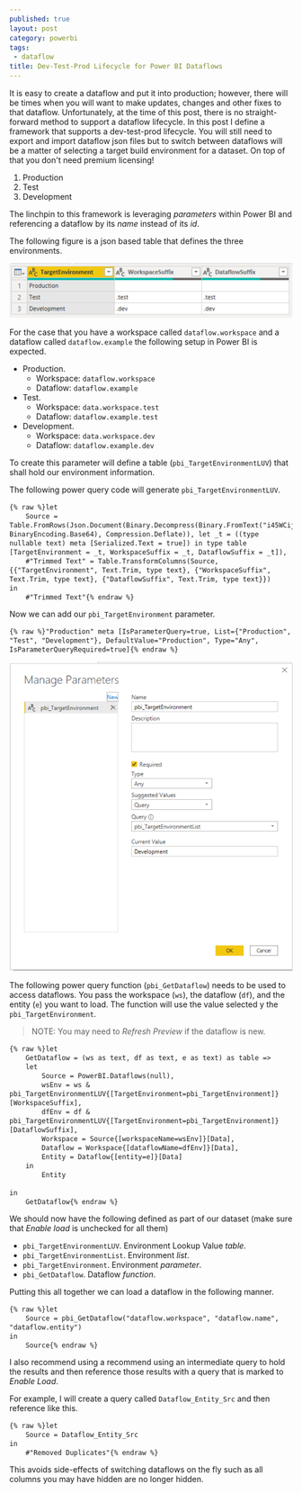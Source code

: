 ```yaml
---
published: true
layout: post
category: powerbi
tags:
 - dataflow
title: Dev-Test-Prod Lifecycle for Power BI Dataflows
---
```

It is easy to create a dataflow and put it into production; however, there will be times when you will want to make updates, changes and other fixes to that dataflow. Unfortunately, at the time of this post, there is no straight-forward method to support a dataflow lifecycle. In this post I define a framework that supports a dev-test-prod lifecycle. You will still need to export and import dataflow json files but to switch between dataflows will  be a matter of selecting a target build environment for a dataset. On top of that you don't need premium licensing!<!--more-->

1. Production
2. Test
3. Development

The linchpin to this framework is leveraging _parameters_ within Power BI and referencing a dataflow by its _name_ instead of its _id_.

The following figure is a json based table that defines the three environments.

![Environment Table](/assets/posts/2021-03-28-welcome-to-new-datazone/environment_table.png)

For the case that you have a workspace called `dataflow.workspace` and a dataflow called `dataflow.example` the following setup in Power BI is expected.

* Production.
  * Workspace: `dataflow.workspace`
  * Dataflow: `dataflow.example`
* Test.
  * Workspace: `data.workspace.test`
  * Dataflow: `dataflow.example.test`
* Development.
  * Workspace: `data.workspace.dev`
  * Dataflow: `dataflow.example.dev`

To create this parameter will define a table (`pbi_TargetEnvironmentLUV`) that shall hold our environment information.

The following power query code will generate `pbi_TargetEnvironmentLUV`.

```plaintext
{% raw %}let
    Source = Table.FromRows(Json.Document(Binary.Decompress(Binary.FromText("i45WCijKTylNLsnMz1PSUQKhWJ1opZDU4hIgW68EmQZJuKSWpebkF+Sm5oHFU1LLYFRsLAA=", BinaryEncoding.Base64), Compression.Deflate)), let _t = ((type nullable text) meta [Serialized.Text = true]) in type table [TargetEnvironment = _t, WorkspaceSuffix = _t, DataflowSuffix = _t]),
    #"Trimmed Text" = Table.TransformColumns(Source,{{"TargetEnvironment", Text.Trim, type text}, {"WorkspaceSuffix", Text.Trim, type text}, {"DataflowSuffix", Text.Trim, type text}})
in
    #"Trimmed Text"{% endraw %}
```

Now we can add our `pbi_TargetEnvironment` parameter.

```plaintext
{% raw %}"Production" meta [IsParameterQuery=true, List={"Production", "Test", "Development"}, DefaultValue="Production", Type="Any", IsParameterQueryRequired=true]{% endraw %}
```

![Environment Parameter](/assets/posts/2021-03-28-welcome-to-new-datazone/environment_parameter.png)

The following power query function (`pbi_GetDataflow`) needs to be used to access dataflows. You pass the workspace (`ws`), the dataflow (`df`), and the entity (`e`) you want to load. The function will use the value selected y the `pbi_TargetEnvironment`. 

> NOTE: You may need to _Refresh Preview_ if the dataflow is new.

```plaintext
{% raw %}let  
    GetDataflow = (ws as text, df as text, e as text) as table =>
    let
        Source = PowerBI.Dataflows(null),
        wsEnv = ws & pbi_TargetEnvironmentLUV{[TargetEnvironment=pbi_TargetEnvironment]}[WorkspaceSuffix],
        dfEnv = df & pbi_TargetEnvironmentLUV{[TargetEnvironment=pbi_TargetEnvironment]}[DataflowSuffix],
        Workspace = Source{[workspaceName=wsEnv]}[Data],
        Dataflow = Workspace{[dataflowName=dfEnv]}[Data],
        Entity = Dataflow{[entity=e]}[Data]
    in  
        Entity
 
in  
    GetDataflow{% endraw %}
```

We should now have the following defined as part of our dataset (make sure that _Enable load_ is unchecked for all them)

* `pbi_TargetEnvironmentLUV`. Environment Lookup Value _table_.
* `pbi_TargetEnvironmentList`. Environment _list_.
* `pbi_TargetEnvironment`. Environment _parameter_. 
* `pbi_GetDataflow`. Dataflow _function_. 

Putting this all together we can load a dataflow in the following manner. 

```plaintext
{% raw %}let
    Source = pbi_GetDataflow("dataflow.workspace", "dataflow.name", "dataflow.entity")
in
    Source{% endraw %}
```

I also recommend using a recommend using an intermediate query to hold the results and then reference those results with a query that is marked to _Enable Load_.

For example, I will create a query called `Dataflow_Entity_Src` and then reference like this.

```plaintext
{% raw %}let
    Source = Dataflow_Entity_Src
in
    #"Removed Duplicates"{% endraw %}
```

This avoids side-effects of switching dataflows on the fly such as all columns you may have hidden are no longer hidden.


